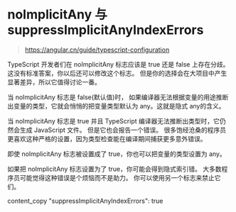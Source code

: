 # noImplicitAny 与 suppressImplicitAnyIndexErrors
>https://angular.cn/guide/typescript-configuration


TypeScript 开发者们在 noImplicitAny 标志应该是 true 还是 false 上存在分歧。 这没有标准答案，你以后还可以修改这个标志。 但是你的选择会在大项目中产生显著差异，所以它值得讨论一番。

当 noImplicitAny 标志是 false(默认值)时， 如果编译器无法根据变量的用途推断出变量的类型，它就会悄悄的把变量类型默认为 any。这就是隐式 any的含义。

当 noImplicitAny 标志是 true 并且 TypeScript 编译器无法推断出类型时，它仍然会生成 JavaScript 文件。 但是它也会报告一个错误。 很多饱经沧桑的程序员更喜欢这种严格的设置，因为类型检查能在编译期间捕获更多意外错误。

即使 noImplicitAny 标志被设置成了 true，你也可以把变量的类型设置为 any。

如果把 noImplicitAny 标志设置为了 true，你可能会得到隐式索引错。 大多数程序员可能觉得这种错误是个烦恼而不是助力。 你可以使用另一个标志来禁止它们。

content_copy
"suppressImplicitAnyIndexErrors": true